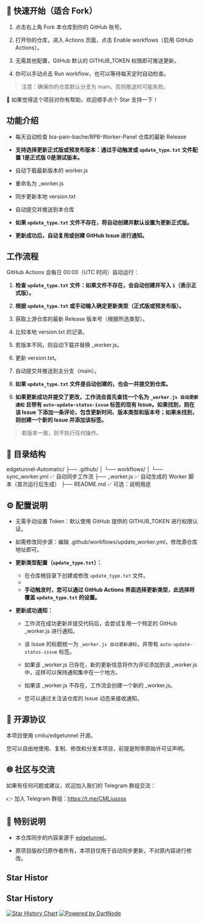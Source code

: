 


## 🚀 快速开始（适合 Fork）

1. 点击右上角 Fork 本仓库到你的 GitHub 账号。

2. 打开你的仓库，进入 Actions 页面，点击 Enable workflows（启用 GitHub Actions）。

3. 无需其他配置，GitHub 默认的 GITHUB_TOKEN 权限即可推送更新。

4. 你可以手动点击 Run workflow，也可以等待每天定时自动检查。

> 注意：确保你的仓库默认分支为 main，否则推送时可能失败。

🌟 如果觉得这个项目对你有帮助，欢迎顺手点个 Star 支持一下！

## 功能介绍

* 每天自动检查 bia-pain-bache/BPB-Worker-Panel 仓库的最新 Release

* **支持选择更新正式版或预发布版本：通过手动触发或 `update_type.txt` 文件配置 1是正式版 0是测试版本。**

* 自动下载最新版本的 worker.js

* 重命名为 \_worker.js

* 同步更新本地 version.txt

* 自动提交并推送到本仓库

* **如果 `update_type.txt` 文件不存在，将自动创建并默认设置为更新正式版。**

* **更新成功后，自动复用或创建 GitHub Issue 进行通知。**

## 工作流程

GitHub Actions 会每日 00:00（UTC 时间）自动运行：

1. **检查 `update_type.txt` 文件：如果文件不存在，会自动创建并写入 `1`（表示正式版）。**

2. **根据 `update_type.txt` 或手动输入确定更新类型（正式版或预发布版）。**

3. 获取上游仓库的最新 Release 版本号（根据所选类型）。

4. 比较本地 version.txt 的记录。

5. 若版本不同，则自动下载并替换 \_worker.js。

6. 更新 version.txt。

7. 自动提交并推送到主分支（main）。

8. **如果 `update_type.txt` 文件是自动创建的，也会一并提交到仓库。**

9. **如果更新成功并提交了更改，工作流会首先查找一个名为 `_worker.js 自动更新通知` 且带有 `auto-update-status-issue` 标签的现有 Issue。如果找到，则在该 Issue 下添加一条评论，包含更新时间、版本类型和版本号；如果未找到，则创建一个新的 Issue 并添加该标签。**

> 若版本一致，则不执行任何操作。

## 📂 目录结构

edgetunnel-Automatic/
├── .github/
│   └── workflows/
│       └── sync_worker.yml     ✅ 自动同步工作流
├── _worker.js                  ✅ 自动生成的 Worker 脚本（首次运行后生成）
├── README.md                   ✅ 可选：说明用途

## ⚙️ 配置说明

* 无需手动设置 Token：默认使用 GitHub 提供的 GITHUB_TOKEN 进行权限认证。

* 如需修改同步源：编辑 .github/workflows/update_worker.yml，修改源仓库地址即可。

* **更新类型配置（`update_type.txt`）：**

  * 在仓库根目录下创建或修改 `update_type.txt` 文件。
  * 
  * **手动触发时，您可以通过 GitHub Actions 界面选择更新类型，此选择将覆盖 `update_type.txt` 的设置。**

* **更新成功通知：**

  * 工作流在成功更新并提交代码后，会尝试复用一个特定的 GitHub _worker.js 进行通知。

  * 该 Issue 的标题统一为 `_worker.js 自动更新通知`，并带有 `auto-update-status-issue` 标签。

  * 如果该 _worker.js 已存在，新的更新信息将作为评论添加到该 _worker.js 中，这样可以保持通知集中在一个地方。

  * 如果该 _worker.js 不存在，工作流会创建一个新的 _worker.js。

  * 您可以通过关注该仓库的 Issue 动态来接收通知。

## 📜 开源协议

本项目使用 cmliu/edgetunnel 开源。

您可以自由地使用、复制、修改和分发本项目，前提是附带原始许可证声明。

## 🌐 社区与交流

如果有任何问题或建议，欢迎加入我们的 Telegram 群组交流：

👉 加入 Telegram 群组：<https://t.me/CMLiussss>
## 📢 特别说明

* 本仓库同步的内容来源于 [edgetunnel]([https://github.com/bia-pain-bache/BPB-Worker-Panel](https://github.com/cmliu/edgetunnel))。

* 原项目版权归原作者所有，本项目仅用于自动同步更新，不对原内容进行修改。

## Star Histor

## Star History

[![Star History Chart](https://api.star-history.com/svg?repos=byJoey/wk-Auto-update&type=Timeline)](https://www.star-history.com/#byJoey/wk-Auto-update&Timeline)
[![Powered by DartNode](https://dartnode.com/branding/DN-Open-Source-sm.png)](https://dartnode.com "Powered by DartNode - Free VPS for Open Source")
